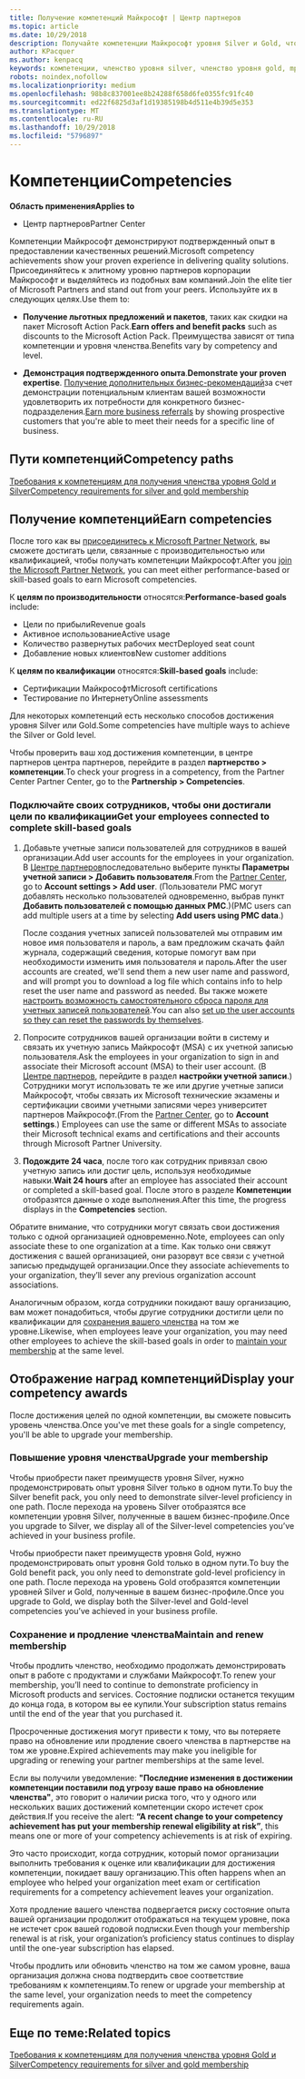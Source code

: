 ```yaml
---
title: Получение компетенций Майкрософт | Центр партнеров
ms.topic: article
ms.date: 10/29/2018
description: Получайте компетенции Майкрософт уровня Silver и Gold, чтобы продемонстрировать свой подтвержденный опыт в предоставлении качественных решений в специализированной зоне бизнеса
author: KPacquer
ms.author: kenpacq
keywords: компетенции, членство уровня silver, членство уровня gold, mpn, MAPS, опыт, преимущества, показатели производительности, целевые навыки
robots: noindex,nofollow
ms.localizationpriority: medium
ms.openlocfilehash: 98b8c837001ee8b24288f658d6fe0355fc91fc40
ms.sourcegitcommit: ed22f6825d3af1d19385198b4d511e4b39d5e353
ms.translationtype: MT
ms.contentlocale: ru-RU
ms.lasthandoff: 10/29/2018
ms.locfileid: "5796897"
---
```

<!--
•   FWLink https://go.microsoft.com/fwlink/?linkid=851080 : top of page
•   FWLink https://go.microsoft.com/fwlink/?linkid=851281: top of page (duplicate)
•   FWLink https://go.microsoft.com/fwlink/?linkid=851079: Competencies (#attainment_paths)
•   FWLink https://go.microsoft.com/fwlink/?linkid=851081: Maintain and renew membership (#maintain_membership)
•   FWLink https://go.microsoft.com/fwlink/?linkid=851082: Get your employees connected to complete skill-based goals (#associating_achievements)
•   FWLink https://go.microsoft.com/fwlink/?linkid=851083 : Achievement overrides (#achievement_override)
•   FWLink: https://go.microsoft.com/fwlink/?linkid=851236: UI link, goes to the place where you import new users. Temporarily points to the Partner Center homepage.
•   FWLink: https://go.microsoft.com/fwlink/?linkid=851607 :Will go to the docs page for Silver/Gold competency achievements. Currently goes to https://partnercenter.microsoft.com/partner/cloud-solution-provider 

 -->

# <a name="competencies"></a><span data-ttu-id="19b61-104">Компетенции</span><span class="sxs-lookup"><span data-stu-id="19b61-104">Competencies</span></span>

**<span data-ttu-id="19b61-105">Область применения</span><span class="sxs-lookup"><span data-stu-id="19b61-105">Applies to</span></span>**
-  <span data-ttu-id="19b61-106">Центр партнеров</span><span class="sxs-lookup"><span data-stu-id="19b61-106">Partner Center</span></span>

<span data-ttu-id="19b61-107">Компетенции Майкрософт демонстрируют подтвержденный опыт в предоставлении качественных решений.</span><span class="sxs-lookup"><span data-stu-id="19b61-107">Microsoft competency achievements show your proven experience in delivering quality solutions.</span></span> <span data-ttu-id="19b61-108">Присоединяйтесь к элитному уровню партнеров корпорации Майкрософт и выделяйтесь из подобных вам компаний.</span><span class="sxs-lookup"><span data-stu-id="19b61-108">Join the elite tier of Microsoft Partners and stand out from your peers.</span></span> <span data-ttu-id="19b61-109">Используйте их в следующих целях.</span><span class="sxs-lookup"><span data-stu-id="19b61-109">Use them to:</span></span> 

*  <span data-ttu-id="19b61-110">**Получение льготных предложений и пакетов**, таких как скидки на пакет Microsoft Action Pack.</span><span class="sxs-lookup"><span data-stu-id="19b61-110">**Earn offers and benefit packs** such as discounts to the Microsoft Action Pack.</span></span> <span data-ttu-id="19b61-111">Преимущества зависят от типа компетенции и уровня членства.</span><span class="sxs-lookup"><span data-stu-id="19b61-111">Benefits vary by competency and level.</span></span> 

*  <span data-ttu-id="19b61-112">**Демонстрация подтвержденного опыта**.</span><span class="sxs-lookup"><span data-stu-id="19b61-112">**Demonstrate your proven expertise**.</span></span> <span data-ttu-id="19b61-113">[Получение дополнительных бизнес-рекомендаций](referrals.md)за счет демонстрации потенциальным клиентам вашей возможности удовлетворить их потребности для конкретного бизнес-подразделения.</span><span class="sxs-lookup"><span data-stu-id="19b61-113">[Earn more business referrals](referrals.md) by showing prospective customers that you're able to meet their needs for a specific line of business.</span></span>

## <a href="" id="attainment_paths"></a> <span data-ttu-id="19b61-114">Пути компетенций</span><span class="sxs-lookup"><span data-stu-id="19b61-114">Competency paths</span></span>

[<span data-ttu-id="19b61-115">Требования к компетенциям для получения членства уровня Gold и Silver</span><span class="sxs-lookup"><span data-stu-id="19b61-115">Competency requirements for silver and gold membership</span></span>](learn-about-competencies.md)

## <a name="earn-competencies"></a><span data-ttu-id="19b61-116">Получение компетенций</span><span class="sxs-lookup"><span data-stu-id="19b61-116">Earn competencies</span></span>

<span data-ttu-id="19b61-117">После того как вы [присоединитесь к Microsoft Partner Network](mpn-overview.md), вы сможете достигать цели, связанные с производительностью или квалификацией, чтобы получать компетенции Майкрософт.</span><span class="sxs-lookup"><span data-stu-id="19b61-117">After you [join the Microsoft Partner Network](mpn-overview.md), you can meet either performance-based or skill-based goals to earn Microsoft competencies.</span></span> 

<span data-ttu-id="19b61-118">К **целям по производительности** относятся:</span><span class="sxs-lookup"><span data-stu-id="19b61-118">**Performance-based goals** include:</span></span> 
* <span data-ttu-id="19b61-119">Цели по прибыли</span><span class="sxs-lookup"><span data-stu-id="19b61-119">Revenue goals</span></span>
* <span data-ttu-id="19b61-120">Активное использование</span><span class="sxs-lookup"><span data-stu-id="19b61-120">Active usage</span></span>
* <span data-ttu-id="19b61-121">Количество развернутых рабочих мест</span><span class="sxs-lookup"><span data-stu-id="19b61-121">Deployed seat count</span></span>
* <span data-ttu-id="19b61-122">Добавление новых клиентов</span><span class="sxs-lookup"><span data-stu-id="19b61-122">New customer additions</span></span>

<span data-ttu-id="19b61-123">К **целям по квалификации** относятся:</span><span class="sxs-lookup"><span data-stu-id="19b61-123">**Skill-based goals** include:</span></span> 
* <span data-ttu-id="19b61-124">Сертификации Майкрософт</span><span class="sxs-lookup"><span data-stu-id="19b61-124">Microsoft certifications</span></span>
* <span data-ttu-id="19b61-125">Тестирование по Интернету</span><span class="sxs-lookup"><span data-stu-id="19b61-125">Online assessments</span></span> 

<span data-ttu-id="19b61-126">Для некоторых компетенций есть несколько способов достижения уровня Silver или Gold.</span><span class="sxs-lookup"><span data-stu-id="19b61-126">Some competencies have multiple ways to achieve the Silver or Gold level.</span></span>

<span data-ttu-id="19b61-127">Чтобы проверить ваш ход достижения компетенции, в центре партнеров центра партнеров, перейдите в раздел **партнерство > компетенции**.</span><span class="sxs-lookup"><span data-stu-id="19b61-127">To check your progress in a competency, from the Partner Center Partner Center, go to the **Partnership > Competencies**.</span></span> 

### <a href="" id="associating_achievements"></a><span data-ttu-id="19b61-128">Подключайте своих сотрудников, чтобы они достигали цели по квалификации</span><span class="sxs-lookup"><span data-stu-id="19b61-128">Get your employees connected to complete skill-based goals</span></span>

1.  <span data-ttu-id="19b61-129">Добавьте учетные записи пользователей для сотрудников в вашей организации.</span><span class="sxs-lookup"><span data-stu-id="19b61-129">Add user accounts for the employees in your organization.</span></span> <span data-ttu-id="19b61-130">В [Центре партнеров](http://partnercenter.microsoft.com)последовательно выберите пункты **Параметры учетной записи > Добавить пользователя**.</span><span class="sxs-lookup"><span data-stu-id="19b61-130">From the [Partner Center](http://partnercenter.microsoft.com), go to **Account settings > Add user**.</span></span> <span data-ttu-id="19b61-131">(Пользователи PMC могут добавлять несколько пользователей одновременно, выбрав пункт **Добавить пользователей с помощью данных PMC**.)</span><span class="sxs-lookup"><span data-stu-id="19b61-131">(PMC users can add multiple users at a time by selecting **Add users using PMC data**.)</span></span>

    <span data-ttu-id="19b61-132">После создания учетных записей пользователей мы отправим им новое имя пользователя и пароль, а вам предложим скачать файл журнала, содержащий сведения, которые помогут вам при необходимости изменить имя пользователя и пароль.</span><span class="sxs-lookup"><span data-stu-id="19b61-132">After the user accounts are created, we'll send them a new user name and password, and will prompt you to download a log file which contains info to help reset the user name and password as needed.</span></span> <span data-ttu-id="19b61-133">Вы также можете [настроить возможность самостоятельного сброса пароля для учетных записей пользователей](https://docs.microsoft.com/en-us/azure/active-directory/active-directory-passwords-getting-started).</span><span class="sxs-lookup"><span data-stu-id="19b61-133">You can also [set up the user accounts so they can reset the passwords by themselves](https://docs.microsoft.com/en-us/azure/active-directory/active-directory-passwords-getting-started).</span></span>

2. <span data-ttu-id="19b61-134">Попросите сотрудников вашей организации войти в систему и связать их учетную запись Майкрософт (MSA) с их учетной записью пользователя.</span><span class="sxs-lookup"><span data-stu-id="19b61-134">Ask the employees in your organization to sign in and associate their Microsoft account (MSA) to their user account.</span></span> <span data-ttu-id="19b61-135">(В [Центре партнеров](http://partnercenter.microsoft.com), перейдите в раздел **настройки учетной записи**.) Сотрудники могут использовать те же или другие учетные записи Майкрософт, чтобы связать их Microsoft технические экзамены и сертификации своими учетными записями через университет партнеров Майкрософт.</span><span class="sxs-lookup"><span data-stu-id="19b61-135">(From the [Partner Center](http://partnercenter.microsoft.com), go to **Account settings**.) Employees can use the same or different MSAs to associate their Microsoft technical exams and certifications and their accounts through Microsoft Partner University.</span></span>

3.  <span data-ttu-id="19b61-136">**Подождите 24 часа**, после того как сотрудник привязал свою учетную запись или достиг цель, используя необходимые навыки.</span><span class="sxs-lookup"><span data-stu-id="19b61-136">**Wait 24 hours** after an employee has associated their account or completed a skill-based goal.</span></span> <span data-ttu-id="19b61-137">После этого в разделе **Компетенции** отобразятся данные о ходе выполнения.</span><span class="sxs-lookup"><span data-stu-id="19b61-137">After this time, the progress displays in the **Competencies** section.</span></span>

<span data-ttu-id="19b61-138">Обратите внимание, что сотрудники могут связать свои достижения только с одной организацией одновременно.</span><span class="sxs-lookup"><span data-stu-id="19b61-138">Note, employees can only associate these to one organization at a time.</span></span> <span data-ttu-id="19b61-139">Как только они свяжут достижения с вашей организацией, они разорвут все связи с учетной записью предыдущей организации.</span><span class="sxs-lookup"><span data-stu-id="19b61-139">Once they associate achievements to your organization, they’ll sever any previous organization account associations.</span></span>

<span data-ttu-id="19b61-140">Аналогичным образом, когда сотрудники покидают вашу организацию, вам может понадобиться, чтобы другие сотрудники достигли цели по квалификации для [сохранения вашего членства](#maintaining_membership) на том же уровне.</span><span class="sxs-lookup"><span data-stu-id="19b61-140">Likewise, when employees leave your organization, you may need other employees to achieve the skill-based goals in order to [maintain your membership](#maintaining_membership) at the same level.</span></span>

## <a name="display-your-competency-awards"></a><span data-ttu-id="19b61-141">Отображение наград компетенций</span><span class="sxs-lookup"><span data-stu-id="19b61-141">Display your competency awards</span></span>

<span data-ttu-id="19b61-142">После достижения целей по одной компетенции, вы сможете повысить уровень членства.</span><span class="sxs-lookup"><span data-stu-id="19b61-142">Once you've met these goals for a single competency, you'll be able to upgrade your membership.</span></span>

### <a name="upgrade-your-membership"></a><span data-ttu-id="19b61-143">Повышение уровня членства</span><span class="sxs-lookup"><span data-stu-id="19b61-143">Upgrade your membership</span></span>

<span data-ttu-id="19b61-144">Чтобы приобрести пакет преимуществ уровня Silver, нужно продемонстрировать опыт уровня Silver только в одном пути.</span><span class="sxs-lookup"><span data-stu-id="19b61-144">To buy the Silver benefit pack, you only need to demonstrate silver-level proficiency in one path.</span></span> <span data-ttu-id="19b61-145">После перехода на уровень Silver отобразятся все компетенции уровня Silver, полученные в вашем бизнес-профиле.</span><span class="sxs-lookup"><span data-stu-id="19b61-145">Once you upgrade to Silver, we display all of the Silver-level competencies you’ve achieved in your business profile.</span></span> 

<span data-ttu-id="19b61-146">Чтобы приобрести пакет преимуществ уровня Gold, нужно продемонстрировать опыт уровня Gold только в одном пути.</span><span class="sxs-lookup"><span data-stu-id="19b61-146">To buy the Gold benefit pack, you only need to demonstrate gold-level proficiency in one path.</span></span> <span data-ttu-id="19b61-147">После перехода на уровень Gold отобразятся компетенции уровней Silver и Gold, полученные в вашем бизнес-профиле.</span><span class="sxs-lookup"><span data-stu-id="19b61-147">Once you upgrade to Gold, we display both the Silver-level and Gold-level competencies you’ve achieved in your business profile.</span></span> 

### <a href="" id="maintain_membership"></a> <span data-ttu-id="19b61-148">Сохранение и продление членства</span><span class="sxs-lookup"><span data-stu-id="19b61-148">Maintain and renew membership</span></span>

<span data-ttu-id="19b61-149">Чтобы продлить членство, необходимо продолжать демонстрировать опыт в работе с продуктами и службами Майкрософт.</span><span class="sxs-lookup"><span data-stu-id="19b61-149">To renew your membership, you’ll need to continue to demonstrate proficiency in Microsoft products and services.</span></span> <span data-ttu-id="19b61-150">Состояние подписки останется текущим до конца года, в котором вы ее купили.</span><span class="sxs-lookup"><span data-stu-id="19b61-150">Your subscription status remains until the end of the year that you purchased it.</span></span>

<span data-ttu-id="19b61-151">Просроченные достижения могут привести к тому, что вы потеряете право на обновление или продление своего членства в партнерстве на том же уровне.</span><span class="sxs-lookup"><span data-stu-id="19b61-151">Expired achievements may make you ineligible for upgrading or renewing your partner memberships at the same level.</span></span> 

<span data-ttu-id="19b61-152">Если вы получили уведомление: **"Последние изменения в достижении компетенции поставили под угрозу ваше право на обновление членства"**, это говорит о наличии риска того, что у одного или нескольких ваших достижений компетенции скоро истечет срок действия.</span><span class="sxs-lookup"><span data-stu-id="19b61-152">If you receive the alert: **“A recent change to your competency achievement has put your membership renewal eligibility at risk”**, this means one or more of your competency achievements is at risk of expiring.</span></span> 

<span data-ttu-id="19b61-153">Это часто происходит, когда сотрудник, который помог организации выполнить требования к оценке или квалификации для достижения компетенции, покидает вашу организацию.</span><span class="sxs-lookup"><span data-stu-id="19b61-153">This often happens when an employee who helped your organization meet exam or certification requirements for a competency achievement leaves your organization.</span></span> 

<span data-ttu-id="19b61-154">Хотя продление вашего членства подвергается риску состояние опыта вашей организации продолжит отображаться на текущем уровне, пока не истечет срок вашей годовой подписки.</span><span class="sxs-lookup"><span data-stu-id="19b61-154">Even though your membership renewal is at risk, your organization’s proficiency status continues to display until the one-year subscription has elapsed.</span></span>

<span data-ttu-id="19b61-155">Чтобы продлить или обновить членство на том же самом уровне, ваша организация должна снова подтвердить свое соответствие требованиям к компетенциям.</span><span class="sxs-lookup"><span data-stu-id="19b61-155">To renew or upgrade your membership at the same level, your organization needs to meet the competency requirements again.</span></span>

## <a name="related-topics"></a><span data-ttu-id="19b61-156">Еще по теме:</span><span class="sxs-lookup"><span data-stu-id="19b61-156">Related topics</span></span>

[<span data-ttu-id="19b61-157">Требования к компетенциям для получения членства уровня Gold и Silver</span><span class="sxs-lookup"><span data-stu-id="19b61-157">Competency requirements for silver and gold membership</span></span>](learn-about-competencies.md)